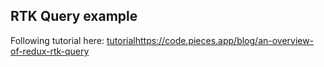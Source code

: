 ## RTK Query example

Following tutorial here: [tutorialhttps://code.pieces.app/blog/an-overview-of-redux-rtk-query]()